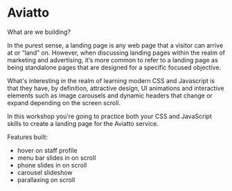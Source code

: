 # Aviatto

What are we building?

In the purest sense, a landing page is any web page that a visitor can arrive at or “land” on. However, when discussing landing pages within the realm of marketing and advertising, it’s more common to refer to a landing page as being standalone pages that are designed for a specific focused objective.

What's interesting in the realm of learning modern CSS and Javascript is that they have, by definition, attractive design, UI animations and interactive elements such as image carousels and dynamic headers that change or expand depending on the screen scroll.

In this workshop you're going to practice both your CSS and JavaScript skills to create a landing page for the Aviatto service.

Features built: 

- hover on staff profile
- menu bar slides in on scroll
- phone slides in on scroll
- carousel slideshow
- parallaxing on scroll